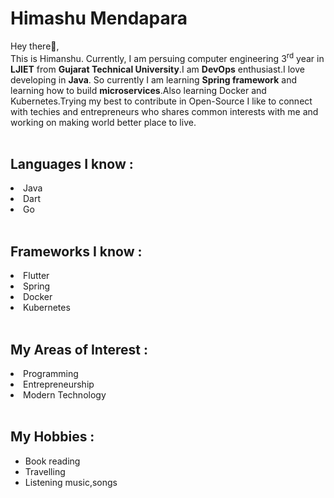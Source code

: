 # Himashu Mendapara

Hey there👋,<br>
This is Himanshu. Currently, I am persuing computer engineering 3<sup>rd</sup> year in <b>LJIET</b> from <b>Gujarat Technical University</b>.I am <b>DevOps</b> enthusiast.I love developing in <b>Java</b>. So currently I am learning <b>Spring framework</b> and learning how to build <b>microservices</b>.Also learning Docker and Kubernetes.Trying my best to contribute in Open-Source I like to connect with techies and entrepreneurs who shares common interests with me and working on making world better place to live.</br></br>

## Languages I know :
<li>Java</li>
<li>Dart</li>
<li>Go</li>
<!--<li>C</li> -->
</br>


## Frameworks I know :
<li>Flutter</li>
<li>Spring</li>
<li>Docker</li>
<li>Kubernetes</li>
</br>

## My Areas of Interest :
<li>Programming</li>
<li>Entrepreneurship</li>
<li>Modern Technology</li>
</br>

## My Hobbies :
<ul>
   <li> Book reading </li>
   <li> Travelling </li>
   <li> Listening music,songs </li>
</ul>
